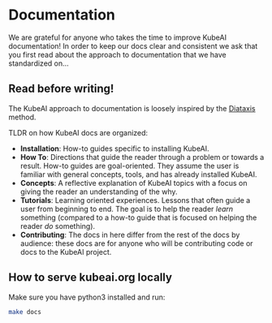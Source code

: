 # Documentation

We are grateful for anyone who takes the time to improve KubeAI documentation! In order to keep our docs clear and consistent we ask that you first read about the approach to documentation that we have standardized on...

## Read before writing!

The KubeAI approach to documentation is loosely inspired by the [Diataxis](https://diataxis.fr/) method.

TLDR on how KubeAI docs are organized:

* **Installation**: How-to guides specific to installing KubeAI.
* **How To**: Directions that guide the reader through a problem or towards a result. How-to guides are goal-oriented. They assume the user is familiar with general concepts, tools, and has already installed KubeAI.
* **Concepts**: A reflective explanation of KubeAI topics with a focus on giving the reader an understanding of the why.
* **Tutorials**: Learning oriented experiences. Lessons that often guide a user from beginning to end. The goal is to help the reader *learn* something (compared to a how-to guide that is focused on helping the reader *do* something).
* **Contributing**: The docs in here differ from the rest of the docs by audience: these docs are for anyone who will be contributing code or docs to the KubeAI project.

## How to serve kubeai.org locally

Make sure you have python3 installed and run:

```bash
make docs
```